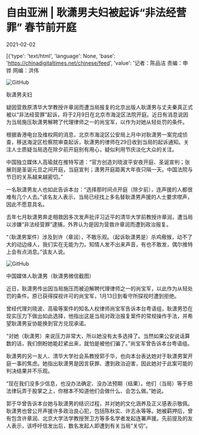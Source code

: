 # 自由亚洲 | 耿潇男夫妇被起诉“非法经营罪” 春节前开庭

2021-02-02

[{'type': 'text/html', 'language': None, 'base': 'https://chinadigitaltimes.net/chinese/feed', 'value': '记者：陈品洁  责编：申铧  网编：洪伟

![GitHub](https://chinadigitaltimes.net/chinese/files/2021/02/post-662256-6018982cea718.)

耿潇男夫妇

疑因营救原清华大学教授许章润而遭当局报复的北京出版人耿潇男与丈夫秦真正式被以“非法经营罪”起诉，将于2月9日在北京市海淀区法院开庭。近日有消息说因为当局施压耿潇男解聘了代理律师之一的尚宝军，以作为对她从轻处罚的条件。

根据香港电台及维权网的消息，北京市海淀区公安局上月中对耿潇男一案完成侦查，移送海淀区检察院审查起诉，耿潇男的律师在29日收到当局的起诉通知。关注人士质疑当局选在除夕前开庭别有用心，疑似利用节庆淡化大众的关注。

中国独立媒体人高瑜就在推特写道：“官方创造刘晓波平安夜开庭、圣诞宣判；张展则是圣诞元旦之间开庭，当庭宣判；潇男开庭距离大年夜只隔一天。中国法院与节日的关系越来越密切。”

一名耿潇男友人也如此告诉本台：“选择那时间点开庭（除夕前），连声援的人都很难有几个人去。”该名友人表示，当局已经找上多名替耿潇男声援的人士要求噤声，因此不愿意具名。

去年七月耿潇男奔走相救因多次发声批评习近平的清华大学前教授许章润，遭当局以涉嫌“非法经营罪”逮捕，外界认为是因为营救许章润而遭到政治报复。

“（耿潇男案件）涉及到许（章润），不敢乐观。（起诉耿潇男是）杀鸡儆猴，动不了大的动边缘人，我们实在无能为力。知情人发不出来声音，有也不敢发，偶尔推特上会有点消息。”该友人说。

![GitHub](https://chinadigitaltimes.net/chinese/files/2021/02/post-662256-6018982cf416b.)

中国媒体人耿潇男（耿潇男微信截图）

近日，耿潇男传出因当局施压而被迫解聘代理律师之一的尚宝军，以此作为从轻处罚的条件。原已获得探视许可的尚宝军，1月13日到看守所探视时遭到拒绝。

曾经代理刘晓波、高瑜等案件的知名人权律师尚宝军告诉本台粤语组，耿潇男恐在现实压力下做出如此选择，他指出这是当局对政治报复案件的常规操作手法，并希望耿潇男妥协能换到官方兑现承诺。

“对她（耿潇男）来说压力非常大，所以她没有太多选择了。当然如果公安说话算数的话，我们倒盼她能赶紧出来，就怕是被他们骗了。”尚宝军曾告诉本台粤语组。

耿潇男的另一友人、清华大学社会系教授郭于华，也向本台表达她对于耿潇男案开庭一事的焦虑。她指出耿潇男是因言获罪、遭到政治迫害，因此她对于此案可能的判决结果并不乐观。

“现在我们没多少信息，也没办法确定、没办法预期（结果）。他们（当局）等于把法律玩弄于股掌之上，你根本不知道他们会做什么、会怎么做。”她说。

郭于华曾告诉本台她与耿潇男的结识过程，并对她的文化涵养及正义感表示敬佩。耿潇男也曾公开声援许多政治良心犯，包括陈秋实、许志永等等。她被羁押后，曾有包含许章润、北京大学法学教授贺卫方等多名学者发起连署声援。先前提及的友人表示，该呼吁信发出后，数名发起人即遭到有关当局“关切”。

